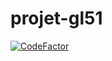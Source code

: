 # projet-gl51
[![CodeFactor](https://www.codefactor.io/repository/github/thomasgubien/projet-gl51/badge)](https://www.codefactor.io/repository/github/thomasgubien/projet-gl51)
